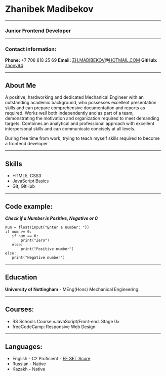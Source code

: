 # Zhanibek Madibekov

**********************
### Junior Frontend Developer
**********************
### Contact information:

**Phone:** +7 708 818 25 69
**Email:** ZH.MADIBEKOV@HOTMAIL.COM
**GitHub:** [zhony94](https://github.com/zhony94)

**********************
## About Me

A positive, hardworking and dedicated Mechanical Engineer with an outstanding academic background, who possesses excellent presentation skills and can prepare comprehensive documentation and reports as required. Works well both independently and as part of a team, demonstrating the motivation and organization required to meet demanding targets. Combines an analytical and professional approach with excellent interpersonal skills and can communicate concisely at all levels.

During free time from work, trying to teach myself skills required to become a frontend developer

**********************
## Skills

* HTML5, CSS3
* JavaScript Basics
* Git, GitHub
**********************

## Code example:

***Check if a Number is Positive, Negative or 0***
```
num = float(input("Enter a number: "))
if num >= 0:
   if num == 0:
       print("Zero")
   else:
       print("Positive number")
else:
   print("Negative number")

```

**********************
## Education

**University of Nottingham** - MEng(Hons) Mechanical Engineering

**********************
## Courses:

* RS Schools Course «JavaScript/Front-end. Stage 0»
* freeCodeCamp: Responsive Web Design

**********************
## Languages:

* English - C2 Proficient - [EF SET Score](https://efset.org/cert/9W6thg)
* Russian - Native
* Kazakh - Native




